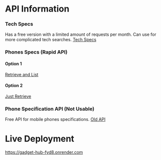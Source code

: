 # API Information
### Tech Specs
Has a free version with a limited amount of requests per month. Can use for more complicated tech searches.
[Tech Specs](https://techspecs.io/dashboard/)

### Phones Specs (Rapid API)
#### Option 1
[Retrieve and List](https://rapidapi.com/makingdatameaningful/api/mobile-phone-specs-database/playground/apiendpoint_e6cd11aa-56cd-4ea0-b923-198c33bff8b8)

#### Option 2
[Just Retrieve](https://rapidapi.com/zyla-labs-zyla-labs-default/api/phone-specs-explorer-api/playground/apiendpoint_0d4c6d0c-df18-4da1-acce-63ad0c544ac9)

### Phone Specification API (Not Usable)
Free API for mobile phones specifications.
[Old API](https://publicapi.dev/phone-specification-api)

# Live Deployment
https://gadget-hub-fyd8.onrender.com




